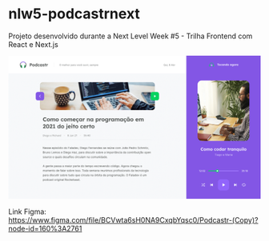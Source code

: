 # nlw5-podcastrnext
Projeto desenvolvido durante a Next Level Week #5 - Trilha Frontend com React e Next.js

![Podcastr](https://raw.githubusercontent.com/matheuscostadesign/nlw5-podcastrnext/main/thumb.png)

Link Figma:
https://www.figma.com/file/BCVwta6sH0NA9CxqbYqsc0/Podcastr-(Copy)?node-id=160%3A2761
